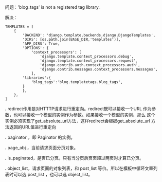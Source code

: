 问题：'blog_tags' is not a registered tag library.

解决：
```
TEMPLATES = [
    {
        'BACKEND': 'django.template.backends.django.DjangoTemplates',
        'DIRS': [os.path.join(BASE_DIR,'templates')],
        'APP_DIRS': True,
        'OPTIONS': {
            'context_processors': [
                'django.template.context_processors.debug',
                'django.template.context_processors.request',
                'django.contrib.auth.context_processors.auth',
                'django.contrib.messages.context_processors.messages',
            ],
        'libraries':{
            'blog_tags':'blog.templatetags.blog_tags',
        }
        },
    },
]
```

. redirect作用是对HTTTP请求进行重定向。redirect既可以接收一个URL
作为参数，也可以接收一个模型的实例作为参数。如果接收一个模型的实例，那么
这个实例必须实现了get_absolute_url方法，这样redirect会根据get_absolute_url
方法返回的URL值进行重定向


. paginator ，即 Paginator 的实例。

. page_obj ，当前请求页面分页对象。

. is_paginated，是否已分页。只有当分页后页面超过两页时才算已分页。

. object_list，请求页面的对象列表，和 post_list 等价。所以在模板中循环文章列表时可以选 post_list ，也可以选 object_list。